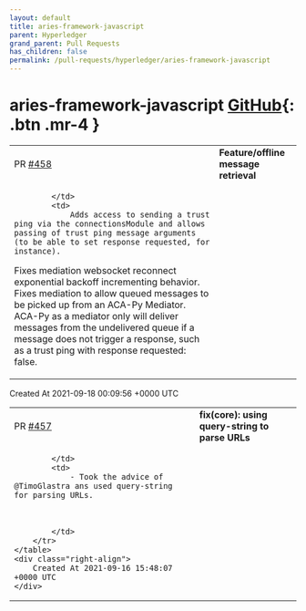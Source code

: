 ```yaml
---
layout: default
title: aries-framework-javascript
parent: Hyperledger
grand_parent: Pull Requests
has_children: false
permalink: /pull-requests/hyperledger/aries-framework-javascript
---
```


# aries-framework-javascript <span class="fs-3 right-align">[GitHub](https://github.com/hyperledger/aries-framework-javascript){: .btn .mr-4 }</span>


<div>
    <table>
        <tr>
            <td>
                PR <a href="https://github.com/hyperledger/aries-framework-javascript/pull/458" class=".btn">#458</a>
            </td>
            <td>
                <b>
                    Feature/offline message retrieval
                </b>
            </td>
        </tr>
        <tr>
            <td>
                
            </td>
            <td>
                Adds access to sending a trust ping via the connectionsModule and allows passing of trust ping message arguments (to be able to set response requested, for instance).
Fixes mediation websocket reconnect exponential backoff incrementing behavior. 
Fixes mediation to allow queued messages to be picked up from an ACA-Py Mediator. ACA-Py as a mediator only will deliver messages from the undelivered queue if a message does not trigger a response, such as a trust ping with response requested: false. 
            </td>
        </tr>
    </table>
    <div class="right-align">
        Created At 2021-09-18 00:09:56 +0000 UTC
    </div>
</div>

<div>
    <table>
        <tr>
            <td>
                PR <a href="https://github.com/hyperledger/aries-framework-javascript/pull/457" class=".btn">#457</a>
            </td>
            <td>
                <b>
                    fix(core): using query-string to parse URLs
                </b>
            </td>
        </tr>
        <tr>
            <td>
                
            </td>
            <td>
                - Took the advice of @TimoGlastra ans used query-string for parsing URLs. 



            </td>
        </tr>
    </table>
    <div class="right-align">
        Created At 2021-09-16 15:48:07 +0000 UTC
    </div>
</div>

